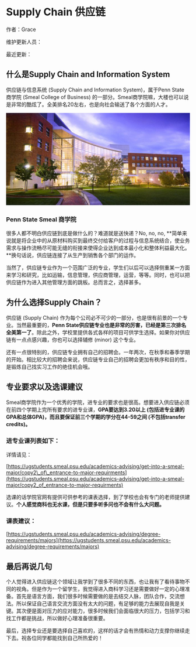 # Supply Chain 供应链

作者：Grace

维护更新人员：

最近更新：

## **什么是Supply Chain and Information System** 

供应链与信息系统 \(Supply Chain and Information System\)，属于Penn State 商学院 \(Smeal College of Business\) 的一部分。Smeal商学院嘛，大楼也可以说是非常的酷炫了。全美排名20左右，也是向社会输送了各个方面的人才。

![](.gitbook/assets/smeal2.jpeg)

### Penn State Smeal 商学院

很多人都不明白供应链到底是做什么的？难道就是送快递？No, no, no, **简单来说就是将企业中的从原材料购买到最终交付给客户的过程与信息系统结合，使业务需求与操作流畅尽可能无缝的衔接来使得企业达到成本最小化和整体利益最大化。**换句话说，供应链连接了从生产到销售各个部门的运作。

当然了，供应链专业作为一个范围广泛的专业，学生们以后可以选择侧重某一方面来学习和研究，比如运输，信息管理，供应商管理，运营，等等。同时，也可以把供应链作为进入其他管理方面的跳板。总而言之，选择甚多。

## **为什么选择Supply Chain？**

供应链 \(Supply Chain\) 作为每个公司必不可少的一部分，也是很有前景的一个专业。当然最重要的，**Penn State供应链专业也是非常的厉害，已经是第三次排名全美第一了**。除此之外，学校里提供各式各样的项目可供学生选择。如果你对供应链有一点点感兴趣，你也可以选择辅修 \(minor\) 这个专业。

还有一点很特别的，供应链专业拥有自己的招聘会。一年两次，在秋季和春季学期的开始。相比较大的招聘会来说，供应链专业自己的招聘会更加有秩序和目的性，是锻炼自己找实习工作的绝佳机会哦。

## **专业要求以及选课建议**

Smeal商学院作为一个优秀的学院，进专业的要求也是很高。想要进入供应链必须在前四个学期上完所有要求的进专业课，**GPA要达到3.20以上 \(包括进专业课的GPA和总体GPA\)，而且要保证前三个学期的学分在44-59之间 \(不包括transfer credits\)。**

### 进专业课列表如下：

详情请见：

[https://ugstudents.smeal.psu.edu/academics-advising/get-into-a-smeal-major/copy2\_of\_entrance-to-major-requirments](https://ugstudents.smeal.psu.edu/academics-advising/get-into-a-smeal-major/copy2_of_entrance-to-major-requirments)

选课的话学院官网有提供可供参考的课表选择，到了学校也会有专门的老师提供建议。**个人感觉商科也无水课，但是只要多听多问也不会有什么大问题。**

### 课表建议：

[https://ugstudents.smeal.psu.edu/academics-advising/degree-requirements/majors](https://ugstudents.smeal.psu.edu/academics-advising/degree-requirements/majors)

## **最后再说几句**

个人觉得进入供应链这个领域让我学到了很多不同的东西，也让我有了看待事物不同的视角。但是作为一个留学生，我觉得进入商科学习还是需要做好一定的心理准备。首先是语言方面，我们很多时候需要做的是去结交人脉，团队合作，交流想法。所以保证自己语言交流方面没有太大的问题，有足够的能力去展现自我是关键。其次便是面对压力的应对能力，很多时候我们会面临很大的压力，包括学习和找工作都是挑战，所以做好心理准备很重要。

最后，选择专业还是要选择自己喜欢的，这样的话才会有热情和动力支撑你继续走下去。祝各位同学都能找到自己所热爱的！  



